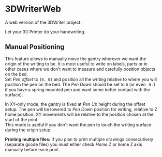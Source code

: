# 3DWriterWeb

A web version of the 3DWriter project.

Let your 3D Printer do your handwriting.

## Manual Positioning
This feature allows to manually move the gantry wherever we want the origin of the writing to be. It is most useful to write on labels, parts or in other cases where we don't want to measure and carefully position objects on the bed.\
Set *Pen offset* to `[0, 0]` and position all the writing relative to where you will position the pen on the bed. The *Pen Down* should be set to `0` (or even `-0.1` if you have a spring mounted pen and want some better contact with the surface).

In XY-only mode, the gantry is fixed at *Pen Up* height during the offset setup. The pen will be lowered to *Pen Down* position for writing, relative to Z home position. XY movements will be relative to the position chosen at the start of the print.\
This mode is useful if you don't want the pen to touch the writing surface during the origin setup.

**Printing multiple files:** if you plan to print multiple drawings consecutively (separate gcode files) you must either check *Home Z* or home Z axis manually before each print.